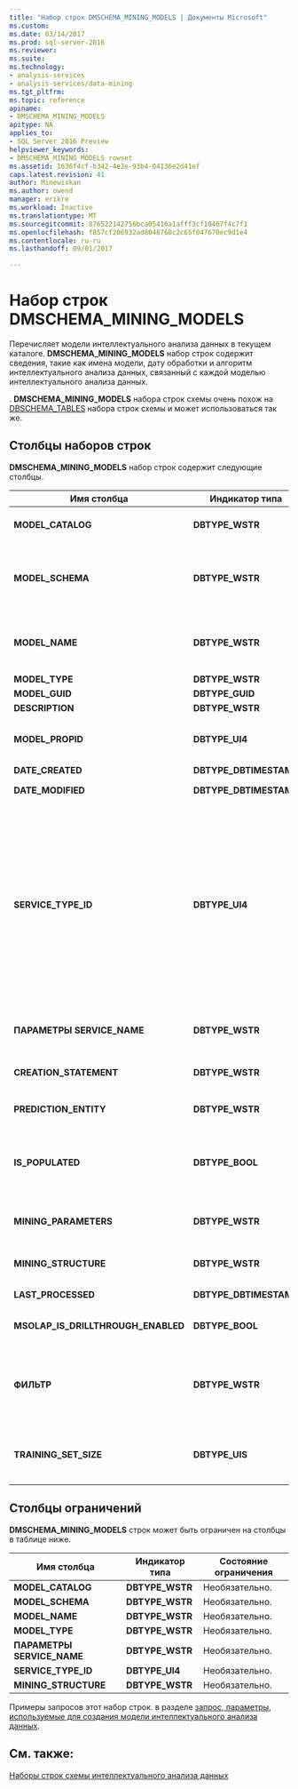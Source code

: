 ```yaml
---
title: "Набор строк DMSCHEMA_MINING_MODELS | Документы Microsoft"
ms.custom: 
ms.date: 03/14/2017
ms.prod: sql-server-2016
ms.reviewer: 
ms.suite: 
ms.technology:
- analysis-services
- analysis-services/data-mining
ms.tgt_pltfrm: 
ms.topic: reference
apiname:
- DMSCHEMA_MINING_MODELS
apitype: NA
applies_to:
- SQL Server 2016 Preview
helpviewer_keywords:
- DMSCHEMA_MINING_MODELS rowset
ms.assetid: 1636f4cf-b342-4e2e-93b4-04136e2d41ef
caps.latest.revision: 41
author: Minewiskan
ms.author: owend
manager: erikre
ms.workload: Inactive
ms.translationtype: MT
ms.sourcegitcommit: 876522142756bca05416a1afff3cf10467f4c7f1
ms.openlocfilehash: f857cf206932ad8048768c2c65f047670ec9d1e4
ms.contentlocale: ru-ru
ms.lasthandoff: 09/01/2017

---
```

# <a name="dmschemaminingmodels-rowset"></a>Набор строк DMSCHEMA_MINING_MODELS
  Перечисляет модели интеллектуального анализа данных в текущем каталоге. **DMSCHEMA_MINING_MODELS** набор строк содержит сведения, такие как имена модели, дату обработки и алгоритм интеллектуального анализа данных, связанный с каждой моделью интеллектуального анализа данных.  
  
 . **DMSCHEMA_MINING_MODELS** набора строк схемы очень похож на [DBSCHEMA_TABLES](../../../analysis-services/schema-rowsets/ole-db/dbschema-tables-rowset.md) набора строк схемы и может использоваться так же.  
  
## <a name="rowset-columns"></a>Столбцы наборов строк  
 **DMSCHEMA_MINING_MODELS** набор строк содержит следующие столбцы.  
  
|Имя столбца|Индикатор типа|Description|  
|-----------------|--------------------|-----------------|  
|**MODEL_CATALOG**|**DBTYPE_WSTR**|Имя каталога. Заполняется именем базы данных, элементом которой является модель.|  
|**MODEL_SCHEMA**|**DBTYPE_WSTR**|Неполное имя схемы. Этот столбец не поддерживается [!INCLUDE[msCoName](../../../includes/msconame-md.md)] [!INCLUDE[ssNoVersion](../../../includes/ssnoversion-md.md)] [!INCLUDE[ssASnoversion](../../../includes/ssasnoversion-md.md)]; он всегда содержит **NULL**.|  
|**MODEL_NAME**|**DBTYPE_WSTR**|Имя модели интеллектуального анализа данных. Этот столбец содержит имя модели интеллектуального анализа данных и никогда не бывает пустым.|  
|**MODEL_TYPE**|**DBTYPE_WSTR**|Тип модели.|  
|**MODEL_GUID**|**DBTYPE_GUID**|Идентификатор GUID модели.|  
|**DESCRIPTION**|**DBTYPE_WSTR**|Понятное описание модели.|  
|**MODEL_PROPID**|**DBTYPE_UI4**|Идентификатор свойства модели. Этот столбец не поддерживается [!INCLUDE[ssASnoversion](../../../includes/ssasnoversion-md.md)]; он всегда содержит **NULL**.|  
|**DATE_CREATED**|**DBTYPE_DBTIMESTAMP**|Дата создания этой модели.|  
|**DATE_MODIFIED**|**DBTYPE_DBTIMESTAMP**|Дата последнего изменения определения этой модели.|  
|**SERVICE_TYPE_ID**|**DBTYPE_UI4**|Перечисление, определяющее тип алгоритма интеллектуального анализа данных, который используется моделью. Этот тип может иметь одно из следующих значений.<br /><br /> **DM_SERVICETYPE_CLASSIFICATION** (1)<br /><br /> **DM_SERVICETYPE_SEGMENTATION**(2)<br /><br /> **АССОЦИАЦИЯ DM_SERVICETYPE_**(4)<br /><br /> **DM_SERVICETYPE_ DENSITY_ESTIMATE**(8)<br /><br /> **DM_SERVICETYPE_SEQUENCE**(16)|  
|**ПАРАМЕТРЫ SERVICE_NAME**|**DBTYPE_WSTR**|Имя алгоритма интеллектуального анализа данных (для конкретного поставщика), который используется моделью.|  
|**CREATION_STATEMENT**|**DBTYPE_WSTR**|Инструкция, с помощью которой была создана модель интеллектуального анализа данных.|  
|**PREDICTION_ENTITY**|**DBTYPE_WSTR**|Список столбцов (с запятыми в качестве разделителей), для которых доступно прогнозирование.|  
|**IS_POPULATED**|**DBTYPE_BOOL**|Логический флаг. Показывает, заполняется ли модель.<br /><br /> **Значение TRUE,** Если модель является заполненных; в противном случае — **FALSE**.|  
|**MINING_PARAMETERS**|**DBTYPE_WSTR**|Список параметров с разделителями-запятыми, которые изначально использовались при создании модели.|  
|**MINING_STRUCTURE**|**DBTYPE_WSTR**|Идентификатор структуры интеллектуального анализа данных, на основе которой создана модель.|  
|**LAST_PROCESSED**|**DBTYPE_DBTIMESTAMP**|Дата и время последней обработки модели.|  
|**MSOLAP_IS_DRILLTHROUGH_ENABLED**|**DBTYPE_BOOL**|Логический флаг. Показывает, поддерживает ли модель детализацию.|  
|**ФИЛЬТР**|**DBTYPE_WSTR**|Критерий фильтра, связанный с моделью интеллектуального анализа данных.<br /><br /> Значение NULL или пустая строка означают, что фильтр не применяется.|  
|**TRAINING_SET_SIZE**|**DBTYPE_UIS**|Число вариантов в обучающем наборе модели интеллектуального анализа данных после обработки структуры и применения к модели фильтров.|  
  
## <a name="restriction-columns"></a>Столбцы ограничений  
 **DMSCHEMA_MINING_MODELS** строк может быть ограничен на столбцы в таблице ниже.  
  
|Имя столбца|Индикатор типа|Состояние ограничения|  
|-----------------|--------------------|-----------------------|  
|**MODEL_CATALOG**|**DBTYPE_WSTR**|Необязательно.|  
|**MODEL_SCHEMA**|**DBTYPE_WSTR**|Необязательно.|  
|**MODEL_NAME**|**DBTYPE_WSTR**|Необязательно.|  
|**MODEL_TYPE**|**DBTYPE_WSTR**|Необязательно.|  
|**ПАРАМЕТРЫ SERVICE_NAME**|**DBTYPE_WSTR**|Необязательно.|  
|**SERVICE_TYPE_ID**|**DBTYPE_UI4**|Необязательно.|  
|**MINING_STRUCTURE**|**DBTYPE_WSTR**|Необязательно.|  
  
 Примеры запросов этот набор строк. в разделе [запрос, параметры, используемые для создания модели интеллектуального анализа данных](../../../analysis-services/data-mining/query-the-parameters-used-to-create-a-mining-model.md).  
  
## <a name="see-also"></a>См. также:  
 [Наборы строк схемы интеллектуального анализа данных](../../../analysis-services/schema-rowsets/data-mining/data-mining-schema-rowsets.md)  
  
  

